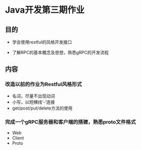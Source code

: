# Java开发第三期作业

## 目的
- 学会使用restful的风格开发接口

- 了解RPC的基本概念及思想，熟悉gRPC的开发流程

## 内容

### 改造以前的作业为Restful风格形式
- 名词，尽量不出现动词
- 小写，以短横线‘-’连接
- get/post/put/delete方法的使用

### 完成一个gRPC服务器和客户端的搭建，熟悉proto文件格式

- Web
- Client
- Proto